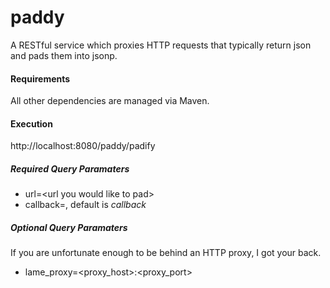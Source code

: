 paddy
===============

A RESTful service which proxies HTTP requests that typically return json and pads them into jsonp. 


#### Requirements

All other dependencies are managed via Maven.

#### Execution

http://localhost:8080/paddy/padify

##### Required Query Paramaters ####
+ url=\<url you would like to pad\>
+ callback=<customed callback name>, default is *callback*

##### Optional Query Paramaters ####
If you are unfortunate enough to be behind an HTTP proxy, I got your back.

+ lame_proxy=\<proxy_host\>:\<proxy_port\>